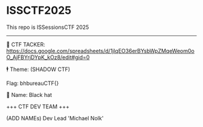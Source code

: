 # ISSCTF2025
This repo is ISSessionsCTF 2025
_______________________________

  📖 CTF TACKER: https://docs.google.com/spreadsheets/d/1jlqEO36erBYsbWpZMqeWeom0oO_AjFBYrjDYpK_kOz8/edit#gid=0
  
  
  🕴️ Theme: (SHADOW CTF)

  Flag: bhbureauCTF{}
  
  
  👀 Name: Black hat 


+++ CTF DEV TEAM +++

(ADD NAMEs) 
Dev Lead 'Michael Nolk'
